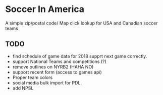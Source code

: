 # Soccer In America
A simple zip/postal code/ Map click lookup for USA and Canadian soccer teams

## TODO

* find schedule of game data for 2018 supprt next game correctly.
* support National Teams and competitions (?)
* remove outlines on NYRB2 (HAHA NO)
* support recent form (access to games api)
* Proper team colors
* social media bulk import for PDL.
* add NPSL




